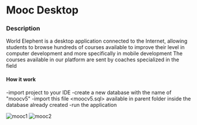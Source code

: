 # Mooc Desktop
### Description

World Elephent is a desktop application connected to the Internet, allowing students to browse hundreds of courses available to improve their level in computer development and more specifically in mobile development
The courses available in our platform are sent by coaches specialized in the field

#### How it work
-import project to your IDE
-create a new database with the name of "moocv5"
-import this file <moocv5.sql> available in parent folder inside the database already created
-run the application


![mooc1](https://cloud.githubusercontent.com/assets/22856303/26384739/91d58838-403b-11e7-8915-b121b07df58b.png)
![mooc2](https://cloud.githubusercontent.com/assets/22856303/26384741/94907b00-403b-11e7-8219-d0f5c0af3741.png)
